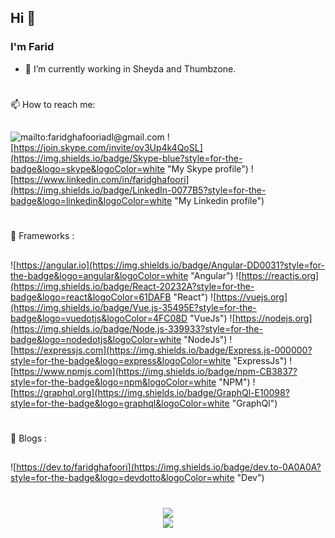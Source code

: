 ## Hi 👋

### I'm Farid

- 🔭 I’m currently working in Sheyda and Thumbzone.
  <!-- - 👯 I’m looking to collaborate on ... -->
  <!-- - 🤔 I’m looking for help with ... -->
  <!-- - 💬 Ask me about ... -->

#

📫 How to reach me:

##

![mailto:faridghafooriadl@gmail.com](https://img.shields.io/badge/Gmail-D14836?style=for-the-badge&logo=gmail&logoColor=white "My Gamil account")
![https://join.skype.com/invite/ov3Up4k4QoSL](https://img.shields.io/badge/Skype-blue?style=for-the-badge&logo=skype&logoColor=white "My Skype profile")
![https://www.linkedin.com/in/faridghafoori](https://img.shields.io/badge/LinkedIn-0077B5?style=for-the-badge&logo=linkedin&logoColor=white "My Linkedin profile")

#

🚀 Frameworks :

##

![https://angular.io](https://img.shields.io/badge/Angular-DD0031?style=for-the-badge&logo=angular&logoColor=white "Angular")
![https://reactjs.org](https://img.shields.io/badge/React-20232A?style=for-the-badge&logo=react&logoColor=61DAFB "React")
![https://vuejs.org](https://img.shields.io/badge/Vue.js-35495E?style=for-the-badge&logo=vuedotjs&logoColor=4FC08D "VueJs")
![https://nodejs.org](https://img.shields.io/badge/Node.js-339933?style=for-the-badge&logo=nodedotjs&logoColor=white "NodeJs")
![https://expressjs.com](https://img.shields.io/badge/Express.js-000000?style=for-the-badge&logo=express&logoColor=white "ExpressJs")
![https://www.npmjs.com](https://img.shields.io/badge/npm-CB3837?style=for-the-badge&logo=npm&logoColor=white "NPM")
![https://graphql.org](https://img.shields.io/badge/GraphQl-E10098?style=for-the-badge&logo=graphql&logoColor=white "GraphQl")

#

📝 Blogs :

##

![https://dev.to/faridghafoori](https://img.shields.io/badge/dev.to-0A0A0A?style=for-the-badge&logo=devdotto&logoColor=white "Dev")

#

<div style="text-align: center">
    <div>
        <img src="https://github-readme-stats.vercel.app/api/top-langs/?username=faridghafoori">
    </div>
    <div>
        <img src="https://github-readme-stats.vercel.app/api?username=faridghafoori">
    </div>
</div>
